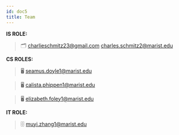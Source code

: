 ```yaml
---
id: doc5
title: Team 
---
```


**IS ROLE:**

> 🗂️ [charlieschmitz23@gmail.com](mailto:charlieschmitz23@gmail.com)
>     [charles.schmitz2@marist.edu](mailto:charles.schmitz2@marist.edu)

**CS ROLES:**

> 🖥️ [seamus.doyle1@marist.edu](mailto:seamus.doyle1@marist.edu)

> 🖥️ [calista.phippen1@marist.edu](mailto:calista.phippen1@marist.edu)

> 🖥️ [elizabeth.foley1@marist.edu](mailto:elizabeth.foley1@marist.edu)

**IT ROLE:**

> 🗄️ [muyi.zhang1@marist.edu](mailto:muyi.zhang1@marist.edu)
